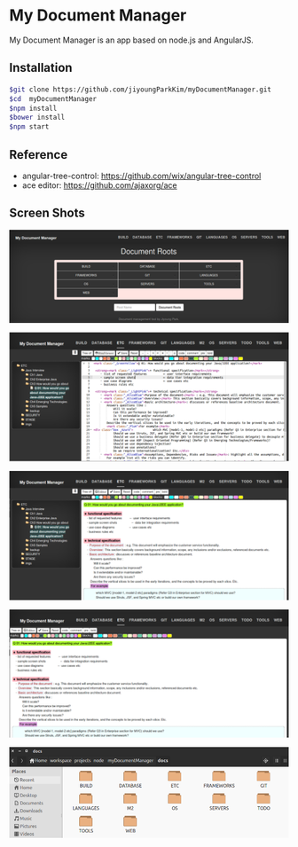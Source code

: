 My Document Manager
===
My Document Manager is an app based on node.js and AngularJS. 

## Installation
```bash
$git clone https://github.com/jiyoungParkKim/myDocumentManager.git
$cd  myDocumentManager
$npm install
$bower install
$npm start
```
## Reference
 * angular-tree-control: https://github.com/wix/angular-tree-control
 * ace editor: https://github.com/ajaxorg/ace

## Screen Shots

![example image](screenShot1.png "An exemplary image")

![example image](screenShot7.png "An exemplary image")

![example image](screenShot5.png "An exemplary image")

![example image](screenShot6.png "An exemplary image")

![example image](screenShot8.png "An exemplary image")